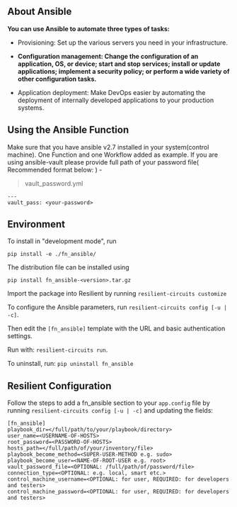 
## About Ansible

  

**You can use Ansible to automate three types of tasks:**

  

- Provisioning: Set up the various servers you need in your infrastructure.

- **Configuration management: Change the configuration of an application, OS, or device; start and stop services; install or update applications; implement a security policy; or perform a wide variety of other configuration tasks.**

- Application deployment: Make DevOps easier by automating the deployment of internally developed applications to your production systems.

  
  
  
  

## Using the Ansible Function

Make sure that you have ansible v2.7 installed in your system(control machine). 
One Function and one Workflow added as example.
If you are using ansible-vault please provide full path of your password file( Recommended format below: ) -
> vault_password.yml

    ---
    vault_pass: <your-password>
  
  

## Environment

To install in "development mode", run

`pip install -e ./fn_ansible/`

The distribution file can be installed using

`pip install fn_ansible-<version>.tar.gz`

Import the package into Resilient by running `resilient-circuits customize`

  

To configure the Ansible parameters, run `resilient-circuits config [-u | -c]`.

Then edit the `[fn_ansible]` template with the URL and basic authentication settings.

  

Run with: `resilient-circuits run`.

  

To uninstall, run: `pip uninstall fn_ansible`

## Resilient Configuration

Follow the steps to add a fn_ansible section to your `app.config` file by running `resilient-circuits config [-u | -c]` and updating the fields:

```
[fn_ansible]
playbook_dir=</full/path/to/your/playbook/directory>
user_name=<USERNAME-OF-HOSTS>
root_password=<PASSWORD-OF-HOSTS>
hosts_path=</full/path/of/your/inventory/file>
playbook_become_method=<SUPER-USER-METHOD e.g. sudo>
playbook_become_user=<NAME-OF-ROOT-USER e.g. root>
vault_password_file=<OPTIONAL: /full/path/of/password/file>
connection_type=<OPTIONAL: e.g. local, smart etc.>
control_machine_username=<OPTIONAL: for user, REQUIRED: for developers and testers>
control_machine_password=<OPTIONAL: for user, REQUIRED: for developers and testers>